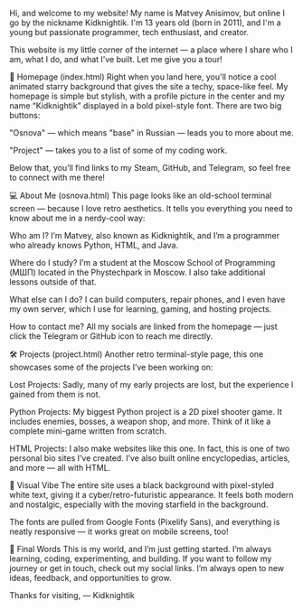 Hi, and welcome to my website!
My name is Matvey Anisimov, but online I go by the nickname Kidknightik. I'm 13 years old (born in 2011), and I'm a young but passionate programmer, tech enthusiast, and creator.

This website is my little corner of the internet — a place where I share who I am, what I do, and what I’ve built. Let me give you a tour!

🌌 Homepage (index.html)
Right when you land here, you'll notice a cool animated starry background that gives the site a techy, space-like feel. My homepage is simple but stylish, with a profile picture in the center and my name “Kidknightik” displayed in a bold pixel-style font. There are two big buttons:

"Osnova" — which means "base" in Russian — leads you to more about me.

"Project" — takes you to a list of some of my coding work.

Below that, you’ll find links to my Steam, GitHub, and Telegram, so feel free to connect with me there!

💻 About Me (osnova.html)
This page looks like an old-school terminal screen — because I love retro aesthetics. It tells you everything you need to know about me in a nerdy-cool way:

Who am I?
I’m Matvey, also known as Kidknightik, and I’m a programmer who already knows Python, HTML, and Java.

Where do I study?
I’m a student at the Moscow School of Programming (МШП) located in the Phystechpark in Moscow. I also take additional lessons outside of that.

What else can I do?
I can build computers, repair phones, and I even have my own server, which I use for learning, gaming, and hosting projects.

How to contact me?
All my socials are linked from the homepage — just click the Telegram or GitHub icon to reach me directly.

🛠️ Projects (project.html)
Another retro terminal-style page, this one showcases some of the projects I’ve been working on:

Lost Projects:
Sadly, many of my early projects are lost, but the experience I gained from them is not.

Python Projects:
My biggest Python project is a 2D pixel shooter game. It includes enemies, bosses, a weapon shop, and more. Think of it like a complete mini-game written from scratch.

HTML Projects:
I also make websites like this one. In fact, this is one of two personal bio sites I’ve created. I’ve also built online encyclopedias, articles, and more — all with HTML.

🎨 Visual Vibe
The entire site uses a black background with pixel-styled white text, giving it a cyber/retro-futuristic appearance. It feels both modern and nostalgic, especially with the moving starfield in the background.

The fonts are pulled from Google Fonts (Pixelify Sans), and everything is neatly responsive — it works great on mobile screens, too!

💬 Final Words
This is my world, and I’m just getting started. I’m always learning, coding, experimenting, and building. If you want to follow my journey or get in touch, check out my social links. I’m always open to new ideas, feedback, and opportunities to grow.

Thanks for visiting,
— Kidknightik